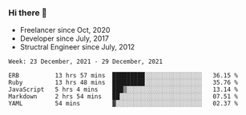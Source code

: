 ### Hi there 👋

- Freelancer since Oct, 2020
- Developer since July, 2017
- Structral Engineer since July, 2012

<!--START_SECTION:waka-->
```text
Week: 23 December, 2021 - 29 December, 2021

ERB          13 hrs 57 mins  █████████░░░░░░░░░░░░░░░░   36.15 % 
Ruby         13 hrs 48 mins  █████████░░░░░░░░░░░░░░░░   35.76 % 
JavaScript   5 hrs 4 mins    ███▒░░░░░░░░░░░░░░░░░░░░░   13.14 % 
Markdown     2 hrs 54 mins   ██░░░░░░░░░░░░░░░░░░░░░░░   07.51 % 
YAML         54 mins         ▓░░░░░░░░░░░░░░░░░░░░░░░░   02.37 % 
```
<!--END_SECTION:waka-->
